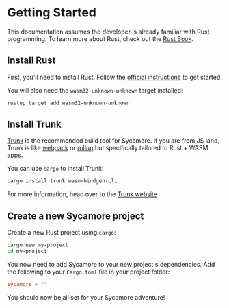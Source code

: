 # Getting Started

This documentation assumes the developer is already familiar with Rust programming. To learn more
about Rust, check out the [Rust Book](https://doc.rust-lang.org/stable/book/).

## Install Rust

First, you'll need to install Rust. Follow the
[official instructions](https://www.rust-lang.org/tools/install) to get started.

You will also need the `wasm32-unknown-unknown` target installed:

```bash
rustup target add wasm32-unknown-unknown
```

## Install Trunk

[Trunk](https://trunkrs.dev) is the recommended build tool for Sycamore. If you are from JS land,
Trunk is like [webpack](https://webpack.js.org/) or [rollup](https://rollupjs.org/) but specifically
tailored to Rust + WASM apps.

You can use `cargo` to install Trunk:

```bash
cargo install trunk wasm-bindgen-cli
```

For more information, head over to the [Trunk website](https://trunkrs.dev)

## Create a new Sycamore project

Create a new Rust project using `cargo`:

```bash
cargo new my-project
cd my-project
```

You now need to add Sycamore to your new project's dependencies. Add the following to your
`Cargo.toml` file in your project folder:

```toml
sycamore = ""
```

You should now be all set for your Sycamore adventure!
